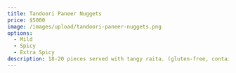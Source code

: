 ```yaml
---
title: Tandoori Paneer Nuggets
price: $5000
image: /images/upload/tandoori-paneer-nuggets.png
options:
  - Mild
  - Spicy
  - Extra Spicy
description: 18-20 pieces served with tangy raita. (gluten-free, contains dairy)
---
```

